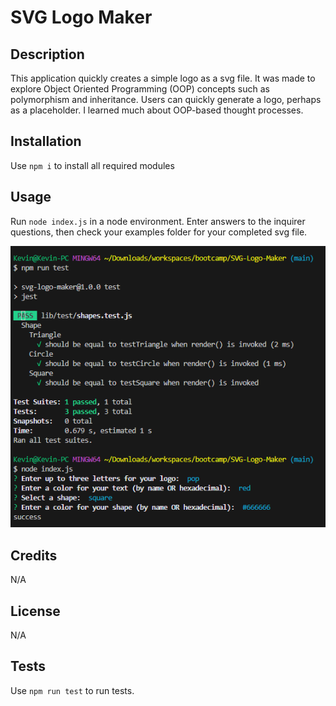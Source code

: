 # SVG Logo Maker

## Description

This application quickly creates a simple logo as a svg file. It was made to explore Object Oriented Programming (OOP) concepts such as polymorphism and inheritance. Users can quickly generate a logo, perhaps as a placeholder. I learned much about OOP-based thought processes.

## Installation

Use `npm i` to install all required modules

## Usage
Run `node index.js` in a node environment. Enter answers to the inquirer questions, then check your examples folder for your completed svg file.


![screenshot of application](screenshot.png)

## Credits
N/A

## License
N/A

## Tests
Use `npm run test` to run tests.